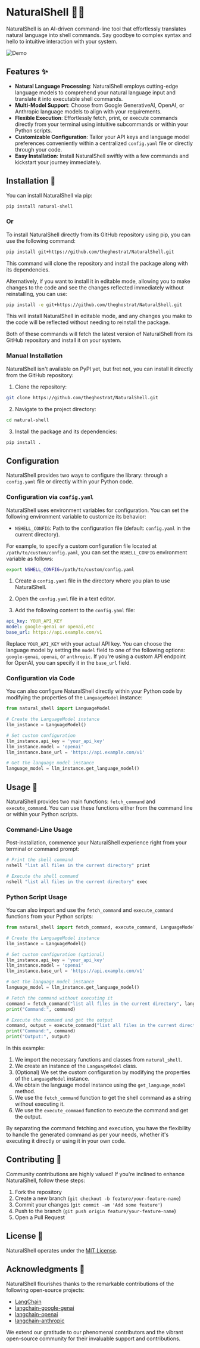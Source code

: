 
# NaturalShell 🐚✨

NaturalShell is an AI-driven command-line tool that effortlessly translates natural language into shell commands. Say goodbye to complex syntax and hello to intuitive interaction with your system.

![Demo](https://user-images.githubusercontent.com/your_username/natural-shell/assets/demo.gif)

## Features ✨

- **Natural Language Processing**: NaturalShell employs cutting-edge language models to comprehend your natural language input and translate it into executable shell commands.
- **Multi-Model Support**: Choose from Google GenerativeAI, OpenAI, or Anthropic language models to align with your requirements.
- **Flexible Execution**: Effortlessly fetch, print, or execute commands directly from your terminal using intuitive subcommands or within your Python scripts.
- **Customizable Configuration**: Tailor your API keys and language model preferences conveniently within a centralized `config.yaml` file or directly through your code.
- **Easy Installation**: Install NaturalShell swiftly with a few commands and kickstart your journey immediately.

## Installation 🚀

You can install NaturalShell via pip:

```bash
pip install natural-shell
```
### Or

To install NaturalShell directly from its GitHub repository using pip, you can use the following command:

```bash
pip install git+https://github.com/theghostrat/NaturalShell.git
```

This command will clone the repository and install the package along with its dependencies.

Alternatively, if you want to install it in editable mode, allowing you to make changes to the code and see the changes reflected immediately without reinstalling, you can use:

```bash
pip install -e git+https://github.com/theghostrat/NaturalShell.git
```

This will install NaturalShell in editable mode, and any changes you make to the code will be reflected without needing to reinstall the package.

Both of these commands will fetch the latest version of NaturalShell from its GitHub repository and install it on your system.

### Manual Installation

NaturalShell isn't available on PyPI yet, but fret not, you can install it directly from the GitHub repository:

1. Clone the repository:

```bash
git clone https://github.com/theghostrat/NaturalShell.git
```

2. Navigate to the project directory:

```bash
cd natural-shell
```

3. Install the package and its dependencies:

```bash
pip install .
```

## Configuration

NaturalShell provides two ways to configure the library: through a `config.yaml` file or directly within your Python code.

### Configuration via `config.yaml`

NaturalShell uses environment variables for configuration. You can set the following environment variable to customize its behavior:

- `NSHELL_CONFIG`: Path to the configuration file (default: `config.yaml` in the current directory).

For example, to specify a custom configuration file located at `/path/to/custom/config.yaml`, you can set the `NSHELL_CONFIG` environment variable as follows:

```bash
export NSHELL_CONFIG=/path/to/custom/config.yaml
```

1. Create a `config.yaml` file in the directory where you plan to use NaturalShell.

2. Open the `config.yaml` file in a text editor.

3. Add the following content to the `config.yaml` file:

```yaml
api_key: YOUR_API_KEY
model: google-genai or openai,etc
base_url: https://api.example.com/v1
```

Replace `YOUR_API_KEY` with your actual API key. You can choose the language model by setting the `model` field to one of the following options: `google-genai`, `openai`, or `anthropic`. If you're using a custom API endpoint for OpenAI, you can specify it in the `base_url` field.

### Configuration via Code

You can also configure NaturalShell directly within your Python code by modifying the properties of the `LanguageModel` instance:

```python
from natural_shell import LanguageModel

# Create the LanguageModel instance
llm_instance = LanguageModel()

# Set custom configuration
llm_instance.api_key = 'your_api_key'
llm_instance.model = 'openai'
llm_instance.base_url = 'https://api.example.com/v1'

# Get the language model instance
language_model = llm_instance.get_language_model()
```

## Usage 🤖

NaturalShell provides two main functions: `fetch_command` and `execute_command`. You can use these functions either from the command line or within your Python scripts.

### Command-Line Usage

Post-installation, commence your NaturalShell experience right from your terminal or command prompt:

```bash
# Print the shell command
nshell "list all files in the current directory" print

# Execute the shell command
nshell "list all files in the current directory" exec
```

### Python Script Usage

You can also import and use the `fetch_command` and `execute_command` functions from your Python scripts:

```python
from natural_shell import fetch_command, execute_command, LanguageModel

# Create the LanguageModel instance
llm_instance = LanguageModel()

# Set custom configuration (optional)
llm_instance.api_key = 'your_api_key'
llm_instance.model = 'openai'
llm_instance.base_url = 'https://api.example.com/v1'

# Get the language model instance
language_model = llm_instance.get_language_model()

# Fetch the command without executing it
command = fetch_command("list all files in the current directory", language_model)
print("Command:", command)

# Execute the command and get the output
command, output = execute_command("list all files in the current directory", language_model)
print("Command:", command)
print("Output:", output)
```

In this example:

1. We import the necessary functions and classes from `natural_shell`.
2. We create an instance of the `LanguageModel` class.
3. (Optional) We set the custom configuration by modifying the properties of the `LanguageModel` instance.
4. We obtain the language model instance using the `get_language_model` method.
5. We use the `fetch_command` function to get the shell command as a string without executing it.
6. We use the `execute_command` function to execute the command and get the output.

By separating the command fetching and execution, you have the flexibility to handle the generated command as per your needs, whether it's executing it directly or using it in your own code.

## Contributing 🤝

Community contributions are highly valued! If you're inclined to enhance NaturalShell, follow these steps:

1. Fork the repository
2. Create a new branch (`git checkout -b feature/your-feature-name`)
3. Commit your changes (`git commit -am 'Add some feature'`)
4. Push to the branch (`git push origin feature/your-feature-name`)
5. Open a Pull Request

## License 📄

NaturalShell operates under the [MIT License](https://opensource.org/licenses/MIT).

## Acknowledgments 🙏

NaturalShell flourishes thanks to the remarkable contributions of the following open-source projects:

- [LangChain](https://github.com/hwchase17/langchain)
- [langchain-google-genai](https://github.com/hwchase17/langchain/tree/main/langchain/chains/llm)
- [langchain-openai](https://github.com/hwchase17/langchain/tree/main/langchain/llms/openai)
- [langchain-anthropic](https://github.com/hwchase17/langchain/tree/main/langchain/llms/anthropic)

We extend our gratitude to our phenomenal contributors and the vibrant open-source community for their invaluable support and contributions.
